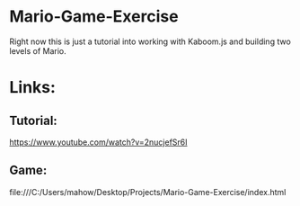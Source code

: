 # Mario-Game-Exercise

Right now this is just a tutorial into working with Kaboom.js and building two levels of Mario.

# Links:
## Tutorial:
https://www.youtube.com/watch?v=2nucjefSr6I

## Game:
file:///C:/Users/mahow/Desktop/Projects/Mario-Game-Exercise/index.html
